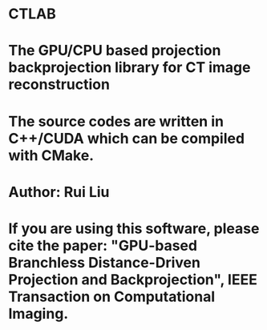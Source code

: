 # CTLAB
# The GPU/CPU based projection backprojection library for CT image reconstruction
# The source codes are written in C++/CUDA which can be compiled with CMake.
# Author: Rui Liu

# If you are using this software, please cite the paper: "GPU-based Branchless Distance-Driven Projection and Backprojection", IEEE Transaction on Computational Imaging.
